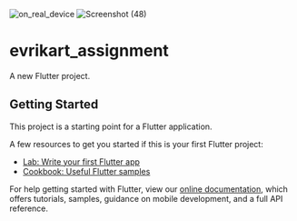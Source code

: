 ![on_real_device](https://user-images.githubusercontent.com/76234406/128968460-44d1b1f4-2365-4a38-8d06-d0f593d2a226.png)
![Screenshot (48)](https://user-images.githubusercontent.com/76234406/128968473-a2c23adf-7e77-42d0-9d3a-b9a778a22eff.png)
# evrikart_assignment

A new Flutter project.

## Getting Started

This project is a starting point for a Flutter application.

A few resources to get you started if this is your first Flutter project:

- [Lab: Write your first Flutter app](https://flutter.dev/docs/get-started/codelab)
- [Cookbook: Useful Flutter samples](https://flutter.dev/docs/cookbook)

For help getting started with Flutter, view our
[online documentation](https://flutter.dev/docs), which offers tutorials,
samples, guidance on mobile development, and a full API reference.
